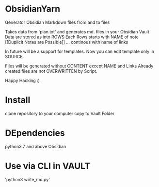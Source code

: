 # ObsidianYarn
Generator Obsidian Markdown files from and to files

Takes data from 'plan.txt' and generates md. files in your Obsidian Vault
Data are stored as into ROWS
Each Rows starts with NAME of note [[Duplicit Notes are Possible]]
... continous with name of links

In future will be a support for templates. Now you can edit template only in SOURCE.

Files will be generated without CONTENT except NAME and Links
Already created files are not OVERWRITTEN by Script.

Happy Hacking :)

# Install
clone repository to your computer
copy to Vault Folder

# DEpendencies
python3.7 and above
Obsidian

# Use via CLI in VAULT 
'python3 write_md.py'

